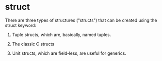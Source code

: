 # struct

There are three types of structures ("structs") that can be created using the struct keyword:

1. Tuple structs, which are, basically, named tuples.

2. The classic C structs

3. Unit structs, which are field-less, are useful for generics.
